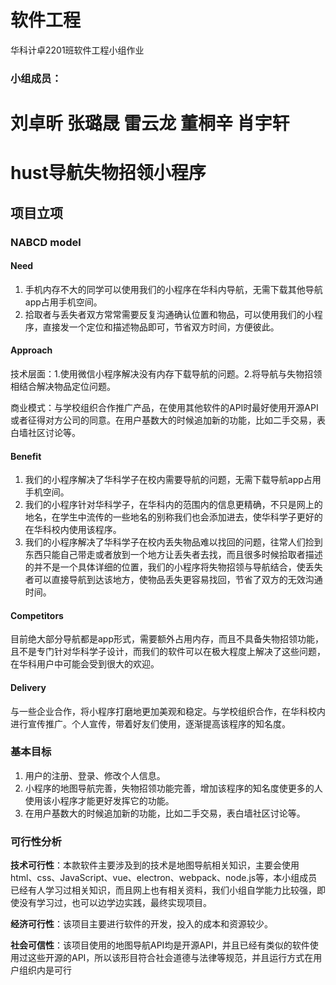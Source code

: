# 软件工程

华科计卓2201班软件工程小组作业

### 小组成员：

刘卓昕
张璐晟
雷云龙
董桐辛
肖宇轩
======


# hust导航失物招领小程序


## 项目立项


### NABCD model
#### **Need**
1. 手机内存不大的同学可以使用我们的小程序在华科内导航，无需下载其他导航app占用手机空间。
2. 拾取者与丢失者双方常常需要反复沟通确认位置和物品，可以使用我们的小程序，直接发一个定位和描述物品即可，节省双方时间，方便彼此。

#### **Approach**
技术层面：1.使用微信小程序解决没有内存下载导航的问题。2.将导航与失物招领相结合解决物品定位问题。

商业模式：与学校组织合作推广产品，在使用其他软件的API时最好使用开源API或者征得对方公司的同意。在用户基数大的时候追加新的功能，比如二手交易，表白墙社区讨论等。

#### **Benefit**
1. 我们的小程序解决了华科学子在校内需要导航的问题，无需下载导航app占用手机空间。
2. 我们的小程序针对华科学子，在华科内的范围内的信息更精确，不只是网上的地名，在学生中流传的一些地名的别称我们也会添加进去，使华科学子更好的在华科校内使用该程序。
3. 我们的小程序解决了华科学子在校内丢失物品难以找回的问题，往常人们捡到东西只能自己带走或者放到一个地方让丢失者去找，而且很多时候拾取者描述的并不是一个具体详细的位置，我们的小程序将失物招领与导航结合，使丢失者可以直接导航到达该地方，使物品丢失更容易找回，节省了双方的无效沟通时间。

#### **Competitors**
目前绝大部分导航都是app形式，需要额外占用内存，而且不具备失物招领功能，且不是专门针对华科学子设计，而我们的软件可以在极大程度上解决了这些问题，在华科用户中可能会受到很大的欢迎。

#### **Delivery**
与一些企业合作，将小程序打磨地更加美观和稳定。与学校组织合作，在华科校内进行宣传推广。个人宣传，带着好友们使用，逐渐提高该程序的知名度。

### 基本目标
1. 用户的注册、登录、修改个人信息。
2. 小程序的地图导航完善，失物招领功能完善，增加该程序的知名度使更多的人使用该小程序才能更好发挥它的功能。
3. 在用户基数大的时候追加新的功能，比如二手交易，表白墙社区讨论等。

### 可行性分析
**技术可行性**：本款软件主要涉及到的技术是地图导航相关知识，主要会使用html、css、JavaScript、vue、electron、webpack、node.js等，本小组成员已经有人学习过相关知识，而且网上也有相关资料，我们小组自学能力比较强，即使没有学习过，也可以边学边实践，最终实现项目。

**经济可行性**：该项目主要进行软件的开发，投入的成本和资源较少。

**社会可信性**：该项目使用的地图导航API均是开源API，并且已经有类似的软件使用过这些开源的API，所以该形目符合社会道德与法律等规范，并且运行方式在用户组织内是可行

